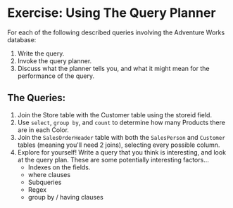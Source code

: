 # Exercise: Using The Query Planner

For each of the following described queries involving the Adventure Works database:

1. Write the query.
2. Invoke the query planner.
3. Discuss what the planner tells you, and what it might mean for the performance of the query.

## The Queries:

1. Join the Store table with the Customer table using the storeid field.
2. Use `select`, `group by`, and `count` to determine how many Products there are in each Color.
3. Join the `SalesOrderHeader` table with both the `SalesPerson` and `Customer` tables (meaning you'll need 2 joins), selecting every possible column.
4. Explore for yourself! Write a query that you think is interesting, and look at the query plan. These are some potentially interesting factors...
    * Indexes on the fields.
    * where clauses
    * Subqueries
    * Regex
    * group by / having clauses